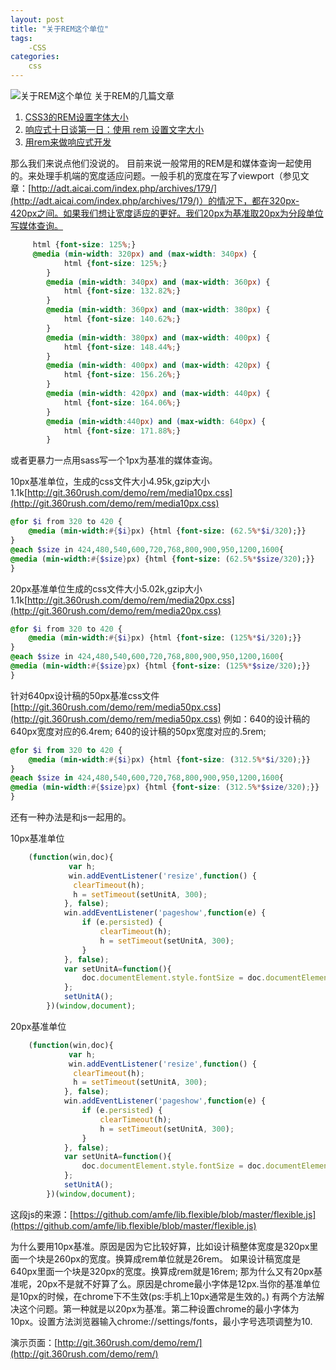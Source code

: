 ```yaml
---
layout: post
title: "关于REM这个单位"
tags:
    -CSS
categories:
    css
---
```


![关于REM这个单位](https://app.yinxiang.com/shard/s60/res/e6fd63ba-80fb-4bd0-b381-de36f8c342da/219698137.jpg)
关于REM的几篇文章

 1. [CSS3的REM设置字体大小](http://www.w3cplus.com/css3/define-font-size-with-css3-rem)
 2. [响应式十日谈第一日：使用 rem 设置文字大小](http://ued.taobao.org/blog/2013/05/rem-font-size/)
 3. [用rem来做响应式开发](http://www.520ued.com/article/53e98eafbb16a74c41b5de77)

那么我们来说点他们没说的。
目前来说一般常用的REM是和媒体查询一起使用的。来处理手机端的宽度适应问题。一般手机的宽度在写了viewport（参见文章：[http://adt.aicai.com/index.php/archives/179/](http://adt.aicai.com/index.php/archives/179/)）的情况下，都在320px-420px之间。如果我们想让宽度适应的更好。我们20px为基准取20px为分段单位写媒体查询。

```css
     html {font-size: 125%;}
     @media (min-width: 320px) and (max-width: 340px) {
            html {font-size: 125%;}
        }
        @media (min-width: 340px) and (max-width: 360px) {
            html {font-size: 132.82%;}
        }
        @media (min-width: 360px) and (max-width: 380px) {
            html {font-size: 140.62%;}
        }
        @media (min-width: 380px) and (max-width: 400px) {
            html {font-size: 148.44%;}
        }
        @media (min-width: 400px) and (max-width: 420px) {
            html {font-size: 156.26%;}
        }
        @media (min-width: 420px) and (max-width: 440px) {
            html {font-size: 164.06%;}
        }
        @media (min-width:440px) and (max-width: 640px) {
            html {font-size: 171.88%;}
        }
```

或者更暴力一点用sass写一个1px为基准的媒体查询。

10px基准单位，生成的css文件大小4.95k,gzip大小1.1k[http://git.360rush.com/demo/rem/media10px.css](http://git.360rush.com/demo/rem/media10px.css)
```sass
@for $i from 320 to 420 {
    @media (min-width:#{$i}px) {html {font-size: (62.5%*$i/320);}}
}
@each $size in 424,480,540,600,720,768,800,900,950,1200,1600{ 
@media (min-width:#{$size}px) {html {font-size: (62.5%*$size/320);}}
}
```

20px基准单位生成的css文件大小5.02k,gzip大小1.1k[http://git.360rush.com/demo/rem/media20px.css](http://git.360rush.com/demo/rem/media20px.css)
```sass
@for $i from 320 to 420 {
    @media (min-width:#{$i}px) {html {font-size: (125%*$i/320);}}
}
@each $size in 424,480,540,600,720,768,800,900,950,1200,1600{ 
@media (min-width:#{$size}px) {html {font-size: (125%*$size/320);}}
}
```

针对640px设计稿的50px基准css文件[http://git.360rush.com/demo/rem/media50px.css](http://git.360rush.com/demo/rem/media50px.css)
例如：640的设计稿的640px宽度对应的6.4rem;
640的设计稿的50px宽度对应的.5rem;

```scss
@for $i from 320 to 420 {
    @media (min-width:#{$i}px) {html {font-size: (312.5%*$i/320);}}
}
@each $size in 424,480,540,600,720,768,800,900,950,1200,1600{ 
@media (min-width:#{$size}px) {html {font-size: (312.5%*$size/320);}}
}
```

还有一种办法是和js一起用的。

10px基准单位
```javascript
    (function(win,doc){
             var h;
             win.addEventListener('resize',function() {
              clearTimeout(h);
              h = setTimeout(setUnitA, 300);
            }, false);
            win.addEventListener('pageshow',function(e) {
                if (e.persisted) {
                    clearTimeout(h);
                    h = setTimeout(setUnitA, 300);
                }
            }, false);
            var setUnitA=function(){
                doc.documentElement.style.fontSize = doc.documentElement.clientWidth/32 + 'px';
            };
            setUnitA();
        })(window,document);
```

20px基准单位
```javascript
    (function(win,doc){
             var h;
             win.addEventListener('resize',function() {
              clearTimeout(h);
              h = setTimeout(setUnitA, 300);
            }, false);
            win.addEventListener('pageshow',function(e) {
                if (e.persisted) {
                    clearTimeout(h);
                    h = setTimeout(setUnitA, 300);
                }
            }, false);
            var setUnitA=function(){
                doc.documentElement.style.fontSize = doc.documentElement.clientWidth/16 + 'px';
            };
            setUnitA();
        })(window,document);
```
这段js的来源：[https://github.com/amfe/lib.flexible/blob/master/flexible.js](https://github.com/amfe/lib.flexible/blob/master/flexible.js)

为什么要用10px基准。原因是因为它比较好算，比如设计稿整体宽度是320px里面一个块是260px的宽度。换算成rem单位就是26rem。
如果设计稿宽度是640px里面一个块是320px的宽度。换算成rem就是16rem;
那为什么又有20px基准呢，20px不是就不好算了么。原因是chrome最小字体是12px.当你的基准单位是10px的时候，在chrome下不生效(ps:手机上10px通常是生效的。)
有两个方法解决这个问题。第一种就是以20px为基准。第二种设置chrome的最小字体为10px。设置方法浏览器输入chrome://settings/fonts，最小字号选项调整为10.

演示页面：[http://git.360rush.com/demo/rem/](http://git.360rush.com/demo/rem/)